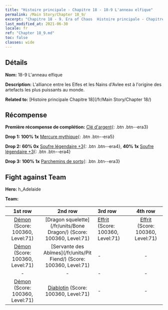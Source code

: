 ```yaml
---
title: "Histoire principale - Chapitre 18 - 18-9 L'anneau elfique"
permalink: /Main Story/Chapter 18_9/
excerpt: "Chapitre 18 - 9. Era of Chaos  Histoire principale - Chapitre 18_9. 18-9 L'anneau elfique"
last_modified_at: 2021-06-30
locale: fr
ref: "Chapter 18_9.md"
toc: false
classes: wide
---
```


## Détails

 **Nom:** 18-9 L'anneau elfique

 **Description:** L'alliance entre les Elfes et les Nains d'Avlee est à l'origine des artefacts les plus puissants au monde.

 **Related to:** [Histoire principale Chapitre 18](/fr/Main Story/Chapter 18/)

## Récompense

 **Première récompense de complétion:** [Clé d'argent](/ItemsFR/con_693/){: .btn .btn--era3}

 **Drop 1:** **100% 1x** [Mercure mythique](/ItemsFR/mat_63/){: .btn .btn--era5}

 **Drop 2:** **60% 0x** [Soufre légendaire +3](/ItemsFR/mat_57/){: .btn .btn--era4}, **40% 1x** [Soufre légendaire +3](/ItemsFR/mat_57/){: .btn .btn--era4}

 **Drop 3:** **100% 1x** [Parchemins de sorts](/ItemsFR/con_694/){: .btn .btn--era3}


## Fight against Team
 **Hero:** h_Adelaide

 **Team:**


  | 1st row | 2nd row | 3rd row | 4th row |
  |:----:|:----:|:----|:----:|
  | [Démon](/fr/units/Demon/) (Score: 100360, Level:71)  | [Dragon squelette](/fr/units/Bone Dragon/) (Score: 100360, Level:71)  | [Effrit](/fr/units/Efreeti/) (Score: 100360, Level:71)  | [Effrit](/fr/units/Efreeti/) (Score: 100360, Level:71)  |
  | [Démon](/fr/units/Demon/) (Score: 100360, Level:71)  | [Servante des Abîmes](/fr/units/Pit Fiend/) (Score: 100360, Level:71)  | - | - |
  | - | - | - | - |
  | [Démon](/fr/units/Demon/) (Score: 100360, Level:71)  | [Diablotin](/fr/units/Imp/) (Score: 100360, Level:71)  | - | - |


